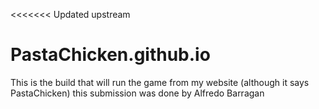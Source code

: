 <<<<<<< Updated upstream
# PastaChicken.github.io

This is the build that will run the game from my website (although it says PastaChicken) this submission was done by Alfredo Barragan
